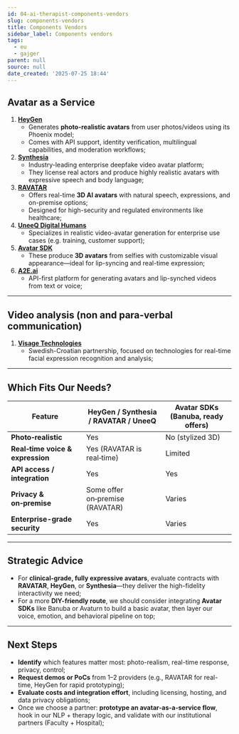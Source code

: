 ```yaml
---
id: 04-ai-therapist-components-vendors
slug: components-vendors
title: Components Vendors
sidebar_label: Components vendors
tags:
  - eu
  - gajger
parent: null
source: null
date_created: '2025-07-25 18:44'
---
```


## Avatar as a Service

1. [**HeyGen**](https://www.heygen.com/)
    - Generates **photo-realistic avatars** from user photos/videos using its Phoenix model;
    - Comes with API support, identity verification, multilingual capabilities, and moderation workflows;
2. [**Synthesia**](https://www.synthesia.io/)
    - Industry-leading enterprise deepfake video avatar platform;
    - They license real actors and produce highly realistic avatars with expressive speech and body language;
3. [**RAVATAR**](https://ravatar.com/)
    - Offers real-time **3D AI avatars** with natural speech, expressions, and on-premise options;
    - Designed for high-security and regulated environments like healthcare;
4. [**UneeQ Digital Humans**](https://www.digitalhumans.com/)
    - Specializes in realistic video-avatar generation for enterprise use cases (e.g. training, customer support);
5. [**Avatar SDK**](https://avatarsdk.com/)
    - These produce **3D avatars** from selfies with customizable visual appearance—ideal for lip-syncing and real-time expression;
6. [**A2E.ai**](https://www.a2e.ai/)
    - API-first platform for generating avatars and lip-synched videos from text or voice;

---

## Video analysis (non and para-verbal communication)

1. [**Visage Technologies**](https://visagetechnologies.com/visage-sdk/)
	- Swedish-Croatian partnership, focused on technologies for real-time facial expression recognition and analysis;


---
## Which Fits Our Needs?

|Feature|HeyGen / Synthesia / RAVATAR / UneeQ|Avatar SDKs (Banuba, ready offers)|
|---|---|---|
|**Photo‑realistic**|Yes|No (stylized 3D)|
|**Real‑time voice & expression**|Yes (RAVATAR is real‑time)|Limited|
|**API access / integration**|Yes|Yes|
|**Privacy & on‑premise**|Some offer on‑premise (RAVATAR)|Varies|
|**Enterprise-grade security**|Yes|Varies|

---
## Strategic Advice

- For **clinical-grade, fully expressive avatars**, evaluate contracts with **RAVATAR**, **HeyGen**, or **Synthesia**—they deliver the high-fidelity interactivity we need;
- For a more **DIY-friendly route**, we should consider integrating **Avatar SDKs** like Banuba or Avaturn to build a basic avatar, then layer our voice, emotion, and behavioral pipeline on top;

---
## Next Steps

- **Identify** which features matter most: photo-realism, real-time response, privacy, control;
- **Request demos or PoCs** from 1–2 providers (e.g., RAVATAR for real-time, HeyGen for rapid prototyping);
- **Evaluate costs and integration effort**, including licensing, hosting, and data privacy obligations;
- Once we choose a partner: **prototype an avatar-as-a-service flow**, hook in our NLP + therapy logic, and validate with our institutional partners (Faculty + Hospital);
